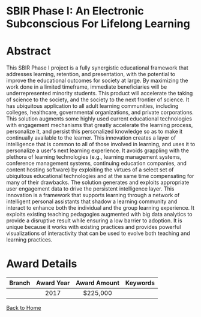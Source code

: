 
SBIR Phase I: An Electronic Subconscious For Lifelong Learning
==============================================================

# Abstract


This SBIR Phase I project is a fully synergistic educational framework that addresses learning, retention, and presentation, with the potential to improve the educational outcomes for society at large. By maximizing the work done in a limited timeframe, immediate beneficiaries will be underrepresented minority students. This product will accelerate the taking of science to the society, and the society to the next frontier of science. It has ubiquitous application to all adult learning communities, including colleges, healthcare, governmental organizations, and private corporations. This solution augments some highly used current educational technologies with engagement mechanisms that greatly accelerate the learning process, personalize it, and persist this personalized knowledge so as to make it continually available to the learner. This innovation creates a layer of intelligence that is common to all of those involved in learning, and uses it to personalize a user's next learning experience. It avoids grappling with the plethora of learning technologies (e.g., learning management systems, conference management systems, continuing education companies, and content hosting software) by exploiting the virtues of a select set of ubiquitous educational technologies and at the same time compensating for many of their drawbacks. The solution generates and exploits appropriate user engagement data to drive the persistent intelligence layer. This innovation is a framework that supports learning through a network of intelligent personal assistants that shadow a learning community and interact to enhance both the individual and the group learning experience. It exploits existing teaching pedagogies augmented with big data analytics to provide a disruptive result while ensuring a low barrier to adoption. It is unique because it works with existing practices and provides powerful visualizations of interactivity that can be used to evolve both teaching and learning practices.  

# Award Details

|Branch|Award Year|Award Amount|Keywords|
| :---: | :---: | :---: | :---: |
||2017|$225,000||
  
  


[Back to Home](https://github.com/chrischow/dod_sbir_awards#316)